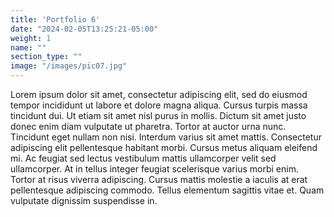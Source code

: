 ```yaml
---
title: 'Portfolio 6'
date: "2024-02-05T13:25:21-05:00"
weight: 1
name: ""
section_type: ""
image: "/images/pic07.jpg"
---
```

Lorem ipsum dolor sit amet, consectetur adipiscing elit, sed do eiusmod tempor incididunt ut labore et dolore magna aliqua. Cursus turpis massa tincidunt dui. Ut etiam sit amet nisl purus in mollis. Dictum sit amet justo donec enim diam vulputate ut pharetra. Tortor at auctor urna nunc. Tincidunt eget nullam non nisi. Interdum varius sit amet mattis. Consectetur adipiscing elit pellentesque habitant morbi. Cursus metus aliquam eleifend mi. Ac feugiat sed lectus vestibulum mattis ullamcorper velit sed ullamcorper. At in tellus integer feugiat scelerisque varius morbi enim. Tortor at risus viverra adipiscing. Cursus mattis molestie a iaculis at erat pellentesque adipiscing commodo. Tellus elementum sagittis vitae et. Quam vulputate dignissim suspendisse in.